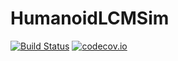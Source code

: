 # HumanoidLCMSim

[![Build Status](https://travis-ci.org/tkoolen/HumanoidLCMSim.jl.svg?branch=master)](https://travis-ci.org/tkoolen/HumanoidLCMSim.jl)
[![codecov.io](http://codecov.io/github/tkoolen/HumanoidLCMSim.jl/coverage.svg?branch=master)](http://codecov.io/github/tkoolen/HumanoidLCMSim.jl?branch=master)
